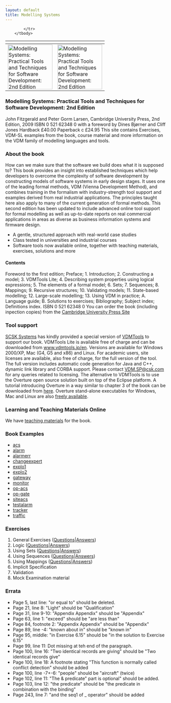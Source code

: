 ```yaml
---
layout: default
title: Modelling Systems
---
```


<table>
        <thead>
            <tr>
                <th></th>
                <th></th>
            </tr>
        </thead>
        <tbody>
            <tr>
                <td><a href="{{ site.url }}/publications/books/ms2/"> <img src="{{ site.url }}/publications/books/ms2.jpg" height="140" alt="Modelling Systems: Practical Tools and Techniques for Software Development: 2nd Edition"> </a></td>
				<td><a href="{{ site.url }}/publications/books/ms2/"> <img src="{{ site.url }}/publications/books/ms2-jp.png" height="140" alt="Modelling Systems: Practical Tools and Techniques for Software Development: 2nd Edition"> </a></td>
 
            </tr>
        </tbody>
</table>

### Modelling Systems: Practical Tools and Techniques for Software Development: 2nd Edition

John Fitzgerald and Peter Gorm Larsen, Cambridge University Press, 2nd Edition, 2009 ISBN 0 521 62348 0 with a foreword by Dines Bjørner and Cliff Jones Hardback £40.00 Paperback c £24.95
This site contains Exercises, VDM-SL examples from the book, course material and more information on the VDM family of modelling languages and tools.


### About the book

How can we make sure that the software we build does what it is supposed to? This book provides an insight into established techniques which help developers to overcome the complexity of software development by constructing models of software systems in early design stages. It uses one of the leading formal methods, VDM (Vienna Development Method), and combines training in the formalism with industry-strength tool support and examples derived from real industrial applications. The principles taught here also apply to many of the current generation of formal methods. This second edition has been updated to include advanced online tool support for formal modelling as well as up-to-date reports on real commercial applications in areas as diverse as business information systems and firmware design.

 * A gentle, structured approach with real-world case studies
 * Class tested in universities and industrial courses
 * Software tools now available online, together with teaching materials, exercises, solutions and more
 
#### Contents
 
 Foreword to the first edition; Preface; 1. Introduction; 2. Constructing a model; 3. VDMTools Lite; 4. Describing system properties using logical expressions; 5. The elements of a formal model; 6. Sets; 7. Sequences; 8. Mappings; 9. Recursive structures; 10. Validating models; 11. State-based modelling; 12. Large-scale modelling; 13. Using VDM in practice; A. Language guide; B. Solutions to exercises; Bibliography; Subject index; Definitions index. ISBN 0 521 62348 0
You can order the book (including inpection copies) from the [Cambridge University Press Site](http://www.cambridge.org/uk/catalogue/catalogue.asp?isbn=9780521899116)

### Tool support

[SCSK Systems](http://www.csk.com/) has kindly provided a special version of [VDMTools]({{site.url}}/publications/books/vdmtools.html) to support our book. VDMTools Lite is available free of charge and can be downloaded from www.vdmtools.jp/en. Versions are available for Windows 2000/XP, Mac (G4, G5 and x86) and Linux. For academic users, site licenses are available, also free of charge, for the full version of the tool. The full version includes automatic code generation for Java and C++, dynamic link library and CORBA support. Please contact [VDM.SP@csk.com](mailto:VDM.SP@csk.com) for any queries related to licensing.
The alternative to VDMTools is to use the Overture open source solution built on top of the Eclipse platform. A tutorial introducing Overture in a way similar to chapter 3 of the book can be downloaded from [here]({{site.url}}/documentation/manuals.html). Overture stand-alone executables for Windows, Mac and Linux are also [freely available]({{site.url}}/download/).

### Learning and Teaching Materials Online

We have [teaching materials]({{site.url}}/publications/training/) for the book.

### Book Examples

* [acs]({{site.url}}/publications/books/ms2/examples/acs.vdm)
* [alarm]({{site.url}}/publications/books/ms2/examples/alarm.vdm)
* [alarmerr]({{site.url}}/publications/books/ms2/examples/alarmerr.vdm)
* [changeexpert]({{site.url}}/publications/books/ms2/examples/changeexpert.vdm)
* [explo1]({{site.url}}/publications/books/ms2/examples/explo1.vdm)
* [explo2]({{site.url}}/publications/books/ms2/examples/explo2.vdm)
* [gateway]({{site.url}}/publications/books/ms2/examples/gateway.vdm)
* [monitor]({{site.url}}/publications/books/ms2/examples/monitor.vdm)
* [op-acs]({{site.url}}/publications/books/ms2/examples/op-acs.vdm)
* [op-gate]({{site.url}}/publications/books/ms2/examples/op-gate.vdm)
* [siteacs]({{site.url}}/publications/books/ms2/examples/siteacs.vdm)
* [testalarm]({{site.url}}/publications/books/ms2/examples/testalarm.vdm)
* [tracker]({{site.url}}/publications/books/ms2/examples/tracker.vdm)
* [traffic]({{site.url}}/publications/books/ms2/examples/traffic.vdm)

### Exercises

1. General Exercises ([Questions]({{site.url}}/publications/books/ms2/exercises/general-questions.html)|[Answers]({{site.url}}/publications/books/ms2/exercises/general-answers.html))
2. Logic ([Questions]({{site.url}}/publications/books/ms2/exercises/logic-questions.html)|[Answers]({{site.url}}/publications/books/ms2/exercises/logic-answers.html))
3. Using Sets ([Questions]({{site.url}}/publications/books/ms2/exercises/sets-questions.html)|[Answers]({{site.url}}/publications/books/ms2/exercises/sets-answers.html))
4. Using Sequences ([Questions]({{site.url}}/publications/books/ms2/exercises/sequences-questions.html)|[Answers]({{site.url}}/publications/books/ms2/exercises/sequences-answers.html))
5. Using Mappings ([Questions]({{site.url}}/publications/books/ms2/exercises/mappings-questions.html)|[Answers]({{site.url}}/publications/books/ms2/exercises/mappings-answers.html))
6. Implicit Specification
7. Validation
8. Mock Examination material

### Errata

* Page 5, last line: "or equal to" should be deleted.
* Page 21, line 8: "Light" should be "Qualification"
* Page 31, line 9-10: "Appendix Appendix" should be "Appendix"
* Page 63, line 1: "exceed" should be "are less than"
* Page 84, footnote 2: "Appendix Appendix" should be "Appendix"
* Page 89, line -4: "known about in" should be "known in"
* Page 95, middle: "in Exercise 6.15" should be "in the solution to Exercise 6.15"
* Page 99, line 11: Dot missing at teh end of the paragraph.
* Page 100, line 16: "Two identical records are giving" should be "Two identical records give"
* Page 100, line 18: A footnote stating "This function is normally called conflict detection" should be added
* Page 100, line -7+-6: "people" should be "aircraft" (twice)
* Page 102, line 11: "The & predicate" part is optional" should be added.
* Page 103, line 12: "the predicate" should be "the predicate in combination with the binding"
* Page 243, line 7: "and the seq1 of _ operator" should be added
